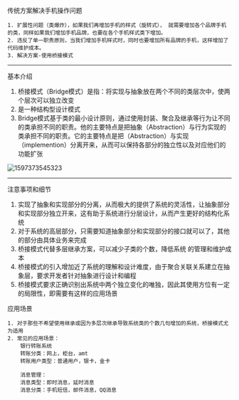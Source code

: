 传统方案解决手机操作问题

```
1. 扩展性问题（类爆炸），如果我们再增加手机的样式（旋转式）， 就需要增加各个品牌手机的类，同样如果我们增加手机品牌，也要在各个手机样式类下增加。
2. 违反了单一职责原则，当我们增加手机样式时，同时也要增加所有品牌的手机，这样增加了代码维护成本。
3. 解决方案-使用桥接模式
```

---

基本介绍

1. 桥接模式（Bridge模式）是指：将实现与抽象放在两个不同的类层次中，使两个层次可以独立改变
2. 是一种结构型设计模式
3. Bridge模式基于类的最小设计原则，通过使用封装、聚合及继承等行为让不同的类承担不同的职责。他的主要特点是把抽象（Abstraction）与行为实现的类承担不同的职责。它的主要特点是把（Abstraction）与实现（implemention）分离开来，从而可以保持各部分的独立性以及对应他们的功能扩张

![1597373545323](C:\Users\hl2333\AppData\Roaming\Typora\typora-user-images\1597373545323.png) 

---

注意事项和细节

1. 实现了抽象和实现部分的分离，从而极大的提供了系统的灵活性，让抽象部分和实现部分独立开来，这有助于系统进行分层设计，从而产生更好的结构化系统
2. 对于系统的高层部分，只需要知道抽象部分和实现部分的接口就可以了，其他的部分由具体业务来完成
3. 桥接模式代替多层继承方案，可以减少子类的个数，降低系统 的管理和维护成本
4. 桥接模式的引入增加近了系统的理解和设计难度，由于聚合关联关系建立在抽象层，要求开发者针对抽象进行设计和编程
5. 桥接模式要求正确识别出系统中两个独立变化的唯独，因此其使用方位有一定的局限性，即需要有这样的应用场景

应用场景

```
1. 对于那些不希望使用继承或因为多层次继承导致系统类的个数几句增加的系统，桥接模式尤为适用
2. 常见的应用场景：
	银行转账系统
	转账分类：网上，柜台，amt
	转账用户类型：普通用户，银卡，金卡
	
	消息管理：
	消息类型：即时消息，延时消息
	消息分类：手机短信，邮件消息，QQ消息
```

























